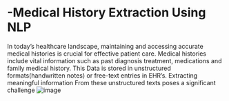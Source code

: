 # -Medical History Extraction Using NLP
In today’s healthcare landscape, maintaining and accessing accurate medical histories is crucial for effective patient care. Medical histories include vital information such as past diagnosis treatment, medications and family medical history. This Data is stored in unstructured formats(handwritten notes) or free-text entries in EHR’s. Extracting meaningful information From these unstructured texts poses a significant challenge 
![image](https://github.com/user-attachments/assets/58c25f13-b882-4ef2-9ab4-aa435818d1af)
